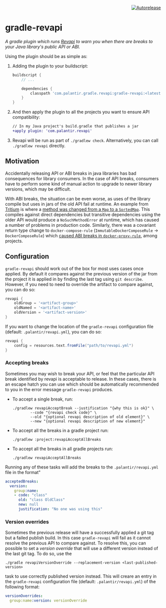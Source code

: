 <p align="right">
<a href="https://autorelease.general.dmz.palantir.tech/palantir/gradle-revapi"><img src="https://img.shields.io/badge/Perform%20an-Autorelease-success.svg" alt="Autorelease"></a>
</p>

# gradle-revapi

_A gradle plugin which runs [Revapi](https://revapi.org) to warn you when there are breaks to your Java library's
public API or ABI._

Using the plugin should be as simple as:

1. Adding the plugin to your buildscript:
    ```gradle
    buildscript {
        // ...

        dependencies {
            classpath 'com.palantir.gradle.revapi:gradle-revapi:<latest-version>'
        }
    }
    ```

1. And then apply the plugin to all the projects you want to ensure API compatibility:
    ```diff
    // In my Java project's build.gradle that publishes a jar
    +apply plugin: 'com.palantir.revapi'
    ```

1. Revapi will be run as part of `./gradlew check`. Alternatively, you can call `./gradlew revapi` directly.

## Motivation

Accidentally releasing API or ABI breaks in java libraries has bad consequences for library consumers.
In the case of API breaks, consumers have to perform some kind of manual action to upgrade to newer library
versions, which may be difficult.

With ABI breaks, the situation can be even worse, as uses of the library compile but uses in jars of the old API fail at
runtime. An example from [Tritium](https://github.com/palantir/tritium) is where a
[method was changed from a `Map` to a `SortedMap`](https://github.com/palantir/tritium/pull/272#issuecomment-496526307).
This compiles against direct dependencies but transitive dependencies using the older API
would produce a `NoSuchMethodError` at runtime, which has caused a number of problems in production code. Similarly,
there was a covariant return type change to `docker-compose-rule` (`ImmutableDockerComposeRule` -> `DockerComposeRule`)
which [caused ABI breaks in `docker-proxy-rule`](https://github.com/palantir/docker-proxy-rule/releases/tag/0.8.0),
among projects.

## Configuration

`gradle-revapi` should work out of the box for most uses cases once applied. By default it compares against the previous
version of the jar from the project it is applied in by finding the last tag using `git describe`. However, if you need
to need to override the artifact to compare against, you can do so:

```gradle
revapi {
    oldGroup = '<artifact-group>'
    oldNamed = '<artifact-name>'
    oldVersion = '<artifact-version>'
}
```

If you want to change the location of the `gradle-revapi` configuration file (default: `.palantir/revapi.yml`), you can do so:

```gradle
revapi {
    config = resources.text.fromFile("path/to/revapi.yml")
}
```

### Accepting breaks

Sometimes you may wish to break your API, or feel that the particular API break identified by revapi is acceptable to
release. In these cases, there is an escape hatch you can use which should be automatically recommended to you in the
error message `gradle-revapi` produces.

* To accept a single break, run:
  ```
  ./gradlew revapiAcceptBreak --justification "{why this is ok}" \
          --code "{revapi check code}" \
          --old "{optional revapi description of old element}" \
          --new "{optional revapi description of new element}"
  ```

* To accept all the breaks in a gradle project run:
  ```
  ./gradlew :project:revapiAcceptAllBreaks
  ```

* To accept all the breaks in all gradle projects run:
  ```
  ./gradlew revapiAcceptAllBreaks
  ```

Running any of these tasks will add the breaks to the `.palantir/revapi.yml` file in the format"

```yml
acceptedBreaks:
  version:
    group:name:
    - code: "class"
      old: "class OldClass"
      new: null
      justification: "No one was using this"
```

### Version overrides

Sometimes the previous release will have a successfully applied a git tag but a failed publish build. In this
case `gradle-revapi` will fail as it cannot resolve the previous API to compare against. To resolve this, you can
possible to set a *version override* that will use a different version instead of the last git tag. To do so,
use the

```
./gradle revapiVersionOverride --replacement-version <last-published-version>
```

task to use correctly published version instead. This will creare an entry in the `gradle-revapi` configuration file (default: `.palantir/revapi.yml`) of the following
format:

```yml
versionOverrides:
  group:name:version: versionOverride
```
